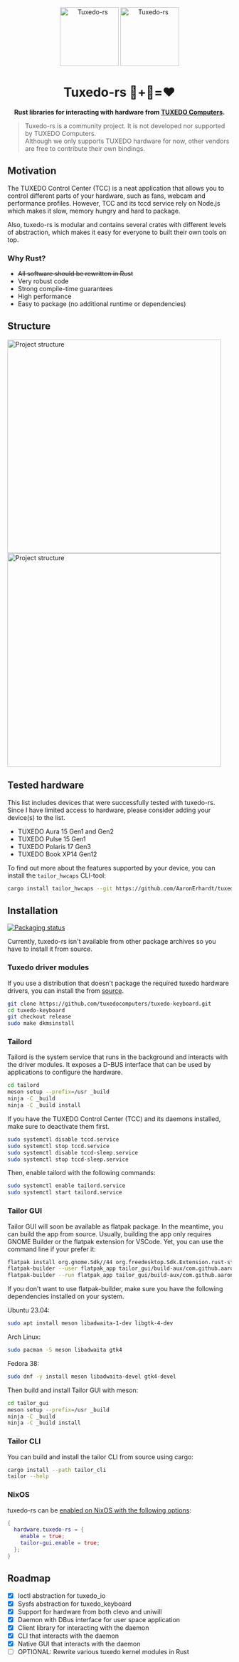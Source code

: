 <div align="center">
  <img alt="Tuxedo-rs" src="assets/tuxedo-rs-mascots.png#gh-light-mode-only" width="132" />
  <img alt="Tuxedo-rs" src="assets/tuxedo-rs-mascots-dark.png#gh-dark-mode-only" width="132" />
  <h1>Tuxedo-rs 🐧+🦀=❤️</h1>
  <p>
    <strong>
      Rust libraries for interacting with hardware from <a href="https://www.tuxedocomputers.com">TUXEDO Computers</a>.
	</strong>
  </p>
</div>

> Tuxedo-rs is a community project. It is not developed nor supported by TUXEDO Computers.  
> Although we only supports TUXEDO hardware for now, other vendors are free to contribute their own bindings.

## Motivation

The TUXEDO Control Center (TCC) is a neat application that allows you to control different parts of your hardware, such as fans, webcam and performance profiles.
However, TCC and its tccd service rely on Node.js which makes it slow, memory hungry and hard to package.

Also, tuxedo-rs is modular and contains several crates with different levels of abstraction, which makes it easy for everyone to built their own tools on top.

### Why Rust?

- ~~All software should be rewritten in Rust~~
- Very robust code
- Strong compile-time guarantees
- High performance
- Easy to package (no additional runtime or dependencies)

## Structure

<img alt="Project structure" src="assets/structure_light.png#gh-light-mode-only" width="480" />
<img alt="Project structure" src="assets/structure_dark.png#gh-dark-mode-only" width="480" />

## Tested hardware

This list includes devices that were successfully tested with tuxedo-rs.
Since I have limited access to hardware, please consider adding your device(s) to the list.

- TUXEDO Aura 15 Gen1 and Gen2
- TUXEDO Pulse 15 Gen1
- TUXEDO Polaris 17 Gen3
- TUXEDO Book XP14 Gen12

To find out more about the features supported by your device, you can install the `tailor_hwcaps` CLI-tool:

```sh
cargo install tailor_hwcaps --git https://github.com/AaronErhardt/tuxedo-rs && tailor_hwcaps
```

## Installation

[![Packaging status](https://repology.org/badge/vertical-allrepos/tuxedo-rs.svg)](https://repology.org/project/tuxedo-rs/versions)

Currently, tuxedo-rs isn't available from other package archives so you have to install it from source.

### Tuxedo driver modules

If you use a distribution that doesn't package the required tuxedo hardware drivers, you can install the from [source](https://github.com/tuxedocomputers/tuxedo-keyboard).

```sh
git clone https://github.com/tuxedocomputers/tuxedo-keyboard.git
cd tuxedo-keyboard
git checkout release
sudo make dkmsinstall
```

### Tailord

Tailord is the system service that runs in the background and interacts with the driver modules.
It exposes a D-BUS interface that can be used by applications to configure the hardware.

```sh
cd tailord
meson setup --prefix=/usr _build
ninja -C _build
ninja -C _build install
```

If you have the TUXEDO Control Center (TCC) and its daemons installed, make sure to deactivate them first.

```sh
sudo systemctl disable tccd.service 
sudo systemctl stop tccd.service 
sudo systemctl disable tccd-sleep.service 
sudo systemctl stop tccd-sleep.service 
```

Then, enable tailord with the following commands:

```sh
sudo systemctl enable tailord.service 
sudo systemctl start tailord.service 
```

### Tailor GUI

Tailor GUI will soon be available as flatpak package. 
In the meantime, you can build the app from source.
Usually, building the app only requires GNOME Builder or the flatpak extension for VSCode.
Yet, you can use the command line if your prefer it:

```sh
flatpak install org.gnome.Sdk//44 org.freedesktop.Sdk.Extension.rust-stable//22.08 org.gnome.Platform//44 runtime/org.freedesktop.Sdk.Extension.llvm15//22.08
flatpak-builder --user flatpak_app tailor_gui/build-aux/com.github.aaronerhardt.Tailor.json 
flatpak-builder --run flatpak_app tailor_gui/build-aux/com.github.aaronerhardt.Tailor.json tailor_gui
```

If you don't want to use flatpak-builder, make sure you have the following dependencies installed on your system.

Ubuntu 23.04:

```sh
sudo apt install meson libadwaita-1-dev libgtk-4-dev
```

Arch Linux:

```sh
sudo pacman -S meson libadwaita gtk4
```

Fedora 38:

```sh
sudo dnf -y install meson libadwaita-devel gtk4-devel
```

Then build and install Tailor GUI with meson:

```sh
cd tailor_gui
meson setup --prefix=/usr _build
ninja -C _build
ninja -C _build install
```

### Tailor CLI

You can build and install the tailor CLI from source using cargo:

```sh
cargo install --path tailor_cli
tailor --help
```

### NixOS

tuxedo-rs can be [enabled on NixOS with the following options](https://search.nixos.org/options?channel=unstable&from=0&size=50&sort=relevance&type=packages&query=tuxedo-rs):

```nix
{
  hardware.tuxedo-rs = {
    enable = true;
    tailor-gui.enable = true;
  };
}
```

## Roadmap

- [x] Ioctl abstraction for tuxedo_io
- [x] Sysfs abstraction for tuxedo_keyboard
- [x] Support for hardware from both clevo and uniwill
- [x] Daemon with DBus interface for user space application
- [x] Client library for interacting with the daemon
- [x] CLI that interacts with the daemon
- [x] Native GUI that interacts with the daemon
- [ ] OPTIONAL: Rewrite various tuxedo kernel modules in Rust
